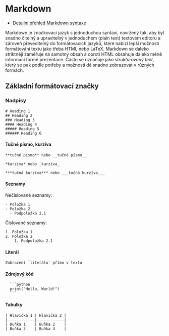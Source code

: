 Markdown
========

- [Detailní přehled Markdown syntaxe](https://www.markdownguide.org/basic-syntax/)

Markdown je značkovací jazyk s jednoduchou syntaxí, navržený tak, aby byl snadno čitelný a upravitelný v jednoduchém (plain text) textovém editoru a zároveň převeditelný do formátovacích jazyků, které nabízí lepší možnosti formátování textu jako třeba HTML nebo LaTeX. Markdown se daleko striktněji zaměřuje na samotný obsah a oproti HTML obsahuje daleko méně informací formě prezentace. Často se označuje jako *strukturovaný text*, který se pak podle potřeby a možností dá snadno zobrazovat v různých formách.

Základní formátovací značky
---------------------------

### Nadpisy

```{myst-example}
# Heading 1
## Heading 2
### Heading 3
#### Heading 4
##### Heading 5
###### Heading 6
```

#### Tučné písmo, kurzíva

```{myst-example}
**tučné písmo** nebo __tučné písmo__

*kurzíva* nebo _kurzíva_

***tučná kurzíva*** nebo ___tučná kurzíva___
```
#### Seznamy

Nečíslované seznamy:
```{myst-example}
- Položka 1
- Položka 2
  - Podpoložka 2.1
```

Číslované seznamy:

```{myst-example}
1. Položka 1
2. Položka 2
    1. Podpoložka 2.1
```

#### Literál

```{myst-example}
Zobrazení `literálu` přímo v textu
```

#### Zdrojový kód

````{myst-example}
  ```python
  print("Hello, World!")
  ```
````

#### Tabulky

```{myst-example}
| Hlavička 1 | Hlavička 2 |
|------------|------------|
| Buňka 1    | Buňka 2    |
| Buňka 3    | Buňka 4    |
```

